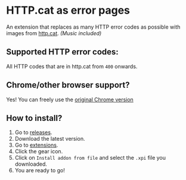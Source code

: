 # HTTP.cat as error pages

An extension that replaces as many HTTP error codes as possible with images from [http.cat](https://http.cat/).
*(Music included)*

## Supported HTTP error codes:

All HTTP codes that are in http.cat from `400` onwards.

## Chrome/other browser support?

Yes! You can freely use the [original Chrome version](https://github.com/rivest-oss/HTTP.cat-as-error-pages)

## How to install?

1. Go to [releases](https://github.com/ilaicraftYT/HTTP.cat-as-error-pages).
2. Download the latest version.
3. Go to [extensions](about:addons).
4. Click the gear icon.
4. Click on `Install addon from file` and select the `.xpi` file you downloaded.
5. You are ready to go!

